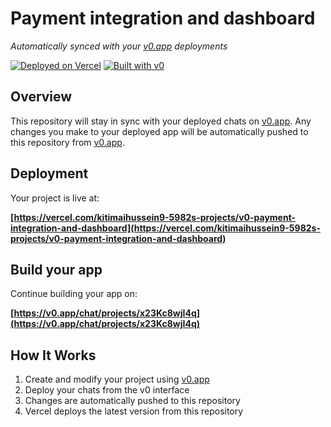# Payment integration and dashboard

*Automatically synced with your [v0.app](https://v0.app) deployments*

[![Deployed on Vercel](https://img.shields.io/badge/Deployed%20on-Vercel-black?style=for-the-badge&logo=vercel)](https://vercel.com/kitimaihussein9-5982s-projects/v0-payment-integration-and-dashboard)
[![Built with v0](https://img.shields.io/badge/Built%20with-v0.app-black?style=for-the-badge)](https://v0.app/chat/projects/x23Kc8wjI4q)

## Overview

This repository will stay in sync with your deployed chats on [v0.app](https://v0.app).
Any changes you make to your deployed app will be automatically pushed to this repository from [v0.app](https://v0.app).

## Deployment

Your project is live at:

**[https://vercel.com/kitimaihussein9-5982s-projects/v0-payment-integration-and-dashboard](https://vercel.com/kitimaihussein9-5982s-projects/v0-payment-integration-and-dashboard)**

## Build your app

Continue building your app on:

**[https://v0.app/chat/projects/x23Kc8wjI4q](https://v0.app/chat/projects/x23Kc8wjI4q)**

## How It Works

1. Create and modify your project using [v0.app](https://v0.app)
2. Deploy your chats from the v0 interface
3. Changes are automatically pushed to this repository
4. Vercel deploys the latest version from this repository